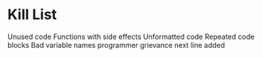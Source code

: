 Kill List
=========
Unused code
Functions with side effects
Unformatted code
Repeated code blocks
Bad variable names
programmer grievance
next line added
